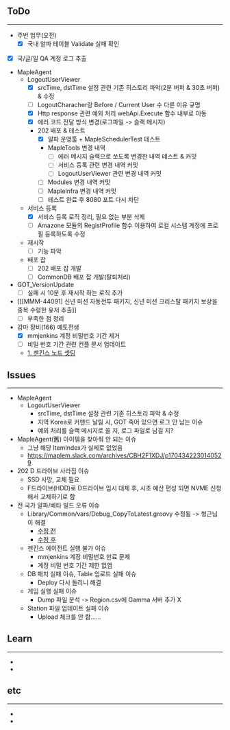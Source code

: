 ## ToDo
---
- 주번 업무(오전)
	- [x] 국내 알파 테이블 Validate 실패 확인
- [x] 국/글/일 QA 계정 로그 추출
- MapleAgent
	- LogoutUserViewer
		- [x] srcTime, dstTime 설정 관련 기존 히스토리 파악(2분 버퍼 & 30초 버퍼) & 수정
		- [ ] LogoutCharacher랑 Before / Current User 수 다른 이유 규명
		- [x] Http response 관련 예외 처리 webApi.Execute 함수 내부로 이동
		- [x] 에러 코드 전달 방식 변경(로그파일 -> 슬랙 메시지)
		- 202 배포 & 테스트
			- [x] 알파 운영툴 + MapleSchedulerTest 테스트
			- MapleTools 변경 내역
				- [ ] 에러 메시지 슬랙으로 쏘도록 변경한 내역 테스트 & 커밋
				- [ ] 서비스 등록 관련 변경 내역 커밋
				- [ ] LogoutUserViewer 관련 변경 내역 커밋
			- [ ] Modules 변경 내역 커밋
			- [ ] MapleInfra 변경 내역 커밋
			- [ ] 테스트 완료 후 8080 포트 다시 차단
	- 서비스 등록
		- [x] 서비스 등록 로직 정리, 필요 없는 부분 삭제
		- [ ] Amazone 모듈의 RegistProfile 함수 이용하여 로컬 시스템 계정에 프로필 등록하도록 수정
	- 재시작
		- [ ] 기능 파악
	- 배포 잡
		- [ ] 202 배포 잡 개발
		- [ ] CommonDB 배포 잡 개발(탈퇴처리)
- GOT_VersionUpdate
	- [ ] 실패 시 10분 후 재시작 하는 로직 추가
-  [[[MMM-44091] 신년 미션 자동전투 패키지, 신년 미션 크리스탈 패키지 보상을 중복 수령한 유저 추출]]
	- [ ] 부족한 점 정리
- 감마 장비(166) 예토전생
	- [x] mmjenkins 계정 비밀번호 기간 제거
	- [ ] 비밀 번호 기간 관련 컨플 문서 업데이트
	- [1. 젠킨스 노드 셋팅](https://confluence.nexon.com/pages/viewpage.action?pageId=23331232)


## Issues
---
- MapleAgent
	- LogoutUserViewer
		- srcTime, dstTime 설정 관련 기존 히스토리 파악 & 수정
		- 지역 Korea로 커맨드 날릴 시, GOT 죽어 있으면 로그 안 남는 이슈
		- 예외 처리를 슬랙 메시지로 쏠 지, 로그 파일로 남길 지?
- MapleAgent(舊) 아이템을 찾아줘 안 되는 이슈
	- 그냥 해당 ItemIndex가 실제로 없었음
	- https://maplem.slack.com/archives/CBH2F1XDJ/p1704342230140529
- 202 D 드라이브 사라짐 이슈
	- SSD 사망, 교체 필요
	- F드라이브(HDD)로 D드라이브 임시 대체 후, 시초 예산 편성 되면 NVME 신청해서 교체하기로 함
- 전 국가 알파/베타 빌드 오류 이슈
	- Library/Common/vars/Debug_CopyToLatest.groovy 수정됨 -> 형근님이 해결
		- [수정 전](https://gitlab.nexon.com/maplem/JenkinsScripts/-/commit/9790a13c7ca63872107d04d3f435cf980fd1fae4)
		- [수정 후](https://gitlab.nexon.com/maplem/JenkinsScripts/-/commit/56ef18c383a0f957a62f7580fc7563948a0c5f47)
	- 젠킨스 에이전트 실행 불가 이슈
		- mmjenkins 계정 비밀번호 만료 문제
		- 계정 비밀 번호 기간 제한 없앰
	- DB 패치 실패 이슈, Table 업로드 실패 이슈
		- Deploy 다시 돌리니 해결
	- 게임 실행 실패 이슈
		- Dump 파일 분석 -> Region.csv에 Gamma 서버 추가 X
	- Station 파일 업데이트 실패 이슈
		- Upload 체크를 안 함......

## Learn
---
- 
- 


## etc
---
- 
- 

